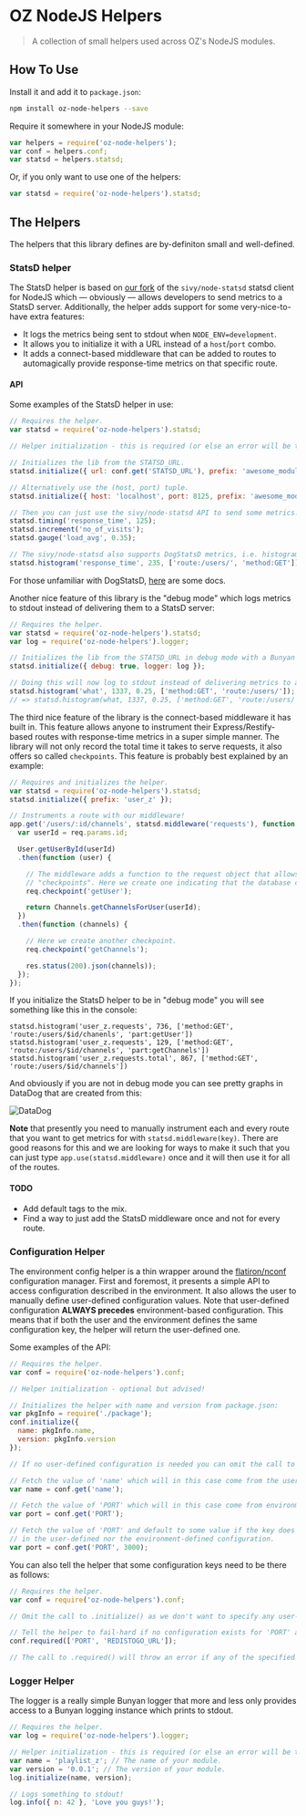 # OZ NodeJS Helpers
> A collection of small helpers used across OZ's NodeJS modules.

## How To Use

Install it and add it to `package.json`:

```bash
npm install oz-node-helpers --save
```

Require it somewhere in your NodeJS module:

```javascript
var helpers = require('oz-node-helpers');
var conf = helpers.conf;
var statsd = helpers.statsd;
```

Or, if you only want to use one of the helpers:

```javascript
var statsd = require('oz-node-helpers').statsd;
```

## The Helpers

The helpers that this library defines are by-definiton small and well-defined.

### StatsD helper

The StatsD helper is based on [our fork](https://github.com/krummi/node-statsd/commits/master) of the `sivy/node-statsd` statsd client for NodeJS which — obviously — allows developers to send metrics to a StatsD server. Additionally, the helper adds support for some very-nice-to-have extra features:

  * It logs the metrics being sent to stdout when `NODE_ENV=development`.
  * It allows you to initialize it with a URL instead of a `host`/`port` combo.
  * It adds a connect-based middleware that can be added to routes to automagically provide response-time metrics on that specific route. 

#### API

Some examples of the StatsD helper in use:

```javascript
// Requires the helper.
var statsd = require('oz-node-helpers').statsd;

// Helper initialization - this is required (or else an error will be thrown)!

// Initializes the lib from the STATSD_URL.
statsd.initialize({ url: conf.get('STATSD_URL'), prefix: 'awesome_module_z' });

// Alternatively use the (host, port) tuple.
statsd.initialize({ host: 'localhost', port: 8125, prefix: 'awesome_module_z' });

// Then you can just use the sivy/node-statsd API to send some metrics!
statsd.timing('response_time', 125);
statsd.increment('no_of_visits');
statsd.gauge('load_avg', 0.35);

// The sivy/node-statsd also supports DogStatsD metrics, i.e. histograms and tags.
statsd.histogram('response_time', 235, ['route:/users/', 'method:GET']);
```

For those unfamiliar with DogStatsD, [here](http://docs.datadoghq.com/guides/dogstatsd/) are some docs.

Another nice feature of this library is the "debug mode" which logs metrics to stdout instead of delivering them to a StatsD server:

```javascript
// Requires the helper.
var statsd = require('oz-node-helpers').statsd;
var log = require('oz-node-helpers').logger;

// Initializes the lib from the STATSD_URL in debug mode with a Bunyan logger associated to it.
statsd.initialize({ debug: true, logger: log });

// Doing this will now log to stdout instead of delivering metrics to a StatsD server.
statsd.histogram('what', 1337, 0.25, ['method:GET', 'route:/users/']);
// => statsd.histogram(what, 1337, 0.25, ['method:GET', 'route:/users/'])
```

The third nice feature of the library is the connect-based middleware it has built in. This feature allows anyone to instrument their Express/Restify-based routes with response-time metrics in a super simple manner. The library will not only record the total time it takes to serve requests, it also offers so called `checkpoints`. This feature is probably best explained by an example:

```javascript
// Requires and initializes the helper.
var statsd = require('oz-node-helpers').statsd;
statsd.initialize({ prefix: 'user_z' });

// Instruments a route with our middleware!
app.get('/users/:id/channels', statsd.middleware('requests'), function (req, res) {
  var userId = req.params.id;

  User.getUserById(userId)
  .then(function (user) {

    // The middleware adds a function to the request object that allows us to create new
    // "checkpoints". Here we create one indicating that the database call is finished.
    req.checkpoint('getUser');

    return Channels.getChannelsForUser(userId);
  })
  .then(function (channels) {

    // Here we create another checkpoint.
    req.checkpoint('getChannels');

    res.status(200).json(channels));
  });
});
```

If you initialize the StatsD helper to be in "debug mode" you will see something like this in the console:

```
statsd.histogram('user_z.requests', 736, ['method:GET', 'route:/users/$id/chanenls', 'part:getUser'])
statsd.histogram('user_z.requests', 129, ['method:GET', 'route:/users/$id/channels', 'part:getChannels'])
statsd.histogram('user_z.requests.total', 867, ['method:GET', 'route:/users/$id/channels'])
```

And obviously if you are not in debug mode you can see pretty graphs in DataDog that are created from this:

![DataDog](https://cloud.githubusercontent.com/assets/331083/5029925/5539dc3c-6b43-11e4-9ab3-6ca6a6064a80.png)

**Note** that presently you need to manually instrument each and every route that you want to get metrics for with `statsd.middleware(key)`. There are good reasons for this and we are looking for ways to make it such that you can just type `app.use(statsd.middleware)` once and it will then use it for all of the routes.

#### TODO

* Add default tags to the mix.
* Find a way to just add the StatsD middleware once and not for every route.

### Configuration Helper

The environment config helper is a thin wrapper around the [flatiron/nconf](https://github.com/flatiron/nconf) configuration manager. First and foremost, it presents a simple API to access configuration described in the environment. It also allows the user to manually define user-defined configuration values. Note that user-defined configuration **ALWAYS precedes** environment-based configuration. This means that if both the user and the environment defines the same configuration key, the helper will return the user-defined one.

Some examples of the API:

```javascript
// Requires the helper.
var conf = require('oz-node-helpers').conf;

// Helper initialization - optional but advised!

// Initializes the helper with name and version from package.json:
var pkgInfo = require('./package');
conf.initialize({
  name: pkgInfo.name,
  version: pkgInfo.version
});

// If no user-defined configuration is needed you can omit the call to .initialize()!

// Fetch the value of 'name' which will in this case come from the user-defined configuration.
var name = conf.get('name');

// Fetch the value of 'PORT' which will in this case come from environment-defined configuration.
var port = conf.get('PORT');

// Fetch the value of 'PORT' and default to some value if the key does neither exist
// in the user-defined nor the environment-defined configuration.
var port = conf.get('PORT', 3000);
```

You can also tell the helper that some configuration keys need to be there as follows:

```javascript
// Requires the helper.
var conf = require('oz-node-helpers').conf;

// Omit the call to .initialize() as we don't want to specify any user-defined configuration.

// Tell the helper to fail-hard if no configuration exists for 'PORT' and 'REDISTOGO_URL'.
conf.required(['PORT', 'REDISTOGO_URL']);

// The call to .required() will throw an error if any of the specified configuration keys do not exist.
```

### Logger Helper

The logger is a really simple Bunyan logger that more and less only provides access to a Bunyan logging instance which prints to stdout.

```javascript
// Requires the helper.
var log = require('oz-node-helpers').logger;

// Helper initialization - this is required (or else an error will be thrown)!
var name = 'playlist_z'; // The name of your module.
var version = '0.0.1'; // The version of your module.
log.initialize(name, version);

// Logs something to stdout!
log.info({ n: 42 }, 'Love you guys!');
```
